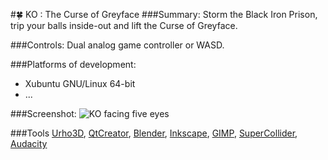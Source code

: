 #:four_leaf_clover: KO : The Curse of Greyface
###Summary:
Storm the Black Iron Prison, trip your balls inside-out and lift the Curse of Greyface.

###Controls:
Dual analog game controller or WASD.

###Platforms of development:
* Xubuntu GNU/Linux 64-bit
* ...

###Screenshot:
![KO facing five eyes](https://raw.githubusercontent.com/LucKeyProductions/KO/master/Screenshots/Screenshot_Sun_Oct_18_03_47_23_2015.png)

###Tools
[Urho3D](http://urho3d.github.io), [QtCreator](http://wiki.qt.io/Category:Tools::QtCreator), [Blender](http://www.blender.org/), [Inkscape](http://inkscape.org/), [GIMP](http://gimp.org), [SuperCollider](http://supercollider.github.io/), [Audacity](http://web.audacityteam.org/)
